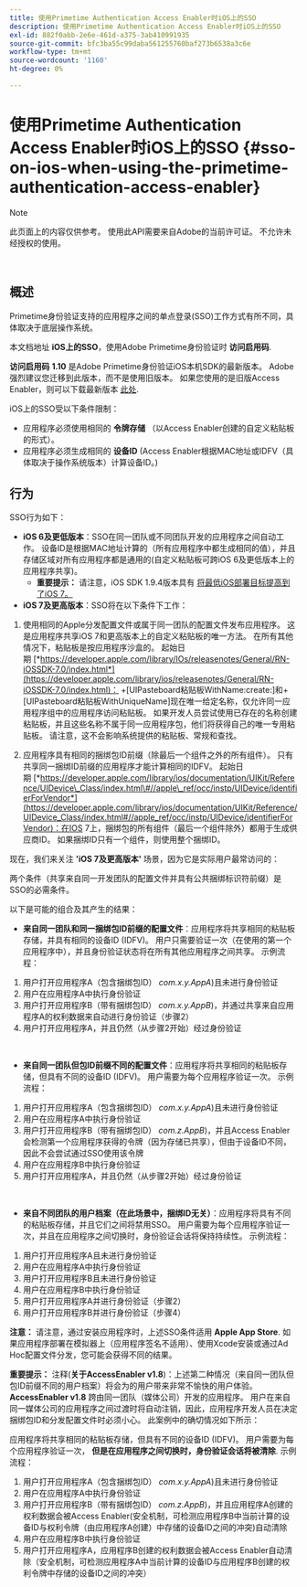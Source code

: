 ```yaml
---
title: 使用Primetime Authentication Access Enabler时iOS上的SSO
description: 使用Primetime Authentication Access Enabler时iOS上的SSO
exl-id: 882f0abb-2e6e-461d-a375-3ab410991935
source-git-commit: bfc3ba55c99daba561255760baf273b6538a3c6e
workflow-type: tm+mt
source-wordcount: '1160'
ht-degree: 0%

---
```


# 使用Primetime Authentication Access Enabler时iOS上的SSO {#sso-on-ios-when-using-the-primetime-authentication-access-enabler}

>[!NOTE]
>
>此页面上的内容仅供参考。 使用此API需要来自Adobe的当前许可证。 不允许未经授权的使用。

</br>

## 概述

Primetime身份验证支持的应用程序之间的单点登录(SSO)工作方式有所不同，具体取决于底层操作系统。

本文档地址 **iOS上的SSO**，使用Adobe Primetime身份验证时 **访问启用码**.

**访问启用码** **1.10** 是Adobe Primetime身份验证iOS本机SDK的最新版本。 Adobe强烈建议您迁移到此版本，而不是使用旧版本。 如果您使用的是旧版Access Enabler，则可以下载最新版本 [此处](https://tve.zendesk.com/hc/en-us/articles/204963209-iOS-Native-AccessEnabler-Library).

iOS上的SSO受以下条件限制：

- 应用程序必须使用相同的 **令牌存储** （以Access Enabler创建的自定义粘贴板的形式）。
- 应用程序必须生成相同的 **设备ID** (Access Enabler根据MAC地址或IDFV（具体取决于操作系统版本）计算设备ID。)

## 行为

SSO行为如下：

- **iOS 6及更低版本**：SSO在同一团队或不同团队开发的应用程序之间自动工作。 设备ID是根据MAC地址计算的（所有应用程序中都生成相同的值），并且存储区域对所有应用程序都是通用的(自定义粘贴板可跨iOS 6及更低版本上的应用程序共享)。
   - **重要提示：** 请注意，iOS SDK 1.9.4版本具有 [将最低iOS部署目标提高到了iOS 7。](https://tve.zendesk.com/hc/en-us/articles/204963209-iOS-Native-AccessEnabler-Library) 
- **iOS 7及更高版本**：SSO将在以下条件下工作：

1. 使用相同的Apple分发配置文件或属于同一团队的配置文件发布应用程序。 这是应用程序共享iOS 7和更高版本上的自定义粘贴板的唯一方法。 在所有其他情况下，粘贴板是按应用程序沙盒的。 起始日期 [*https://developer.apple.com/library/IOs/releasenotes/General/RN-iOSSDK-7.0/index.html*](https://developer.apple.com/library/ios/releasenotes/General/RN-iOSSDK-7.0/index.html)： \+\[UIPasteboard粘贴板WithName:create:\]和+\[UIPasteboard粘贴板WithUniqueName\]现在唯一给定名称，仅允许同一应用程序组中的应用程序访问粘贴板。 如果开发人员尝试使用已存在的名称创建粘贴板，并且这些名称不属于同一应用程序包，他们将获得自己的唯一专用粘贴板。 请注意，这不会影响系统提供的粘贴板、常规和查找。

1. 应用程序具有相同的捆绑包ID前缀（除最后一个组件之外的所有组件）。 只有共享同一捆绑ID前缀的应用程序才能计算相同的IDFV。 起始日期 [*https://developer.apple.com/library/ios/documentation/UIKit/Reference/UIDevice\_Class/index.html\#//apple\_ref/occ/instp/UIDevice/identifierForVendor*](https://developer.apple.com/library/ios/documentation/UIKit/Reference/UIDevice_Class/index.html#//apple_ref/occ/instp/UIDevice/identifierForVendor)：在IOS 7上，捆绑包的所有组件（最后一个组件除外）都用于生成供应商ID。 如果捆绑ID只有一个组件，则使用整个捆绑ID。

现在，我们来关注 **&#39;iOS 7及更高版本&#39;** 场景，因为它是实际用户最常访问的：

两个条件（共享来自同一开发团队的配置文件并具有公共捆绑标识符前缀）是SSO的必需条件。

以下是可能的组合及其产生的结果：

- **来自同一团队和同一捆绑包ID前缀的配置文件**：应用程序将共享相同的粘贴板存储，并具有相同的设备ID (IDFV)。 用户只需要验证一次（在使用的第一个应用程序中），并且身份验证状态将在所有其他应用程序之间共享。 示例流程：

1. 用户打开应用程序A（包含捆绑包ID） *com.x.y.AppA*)且未进行身份验证
1. 用户在应用程序A中执行身份验证
1. 用户打开应用程序B（带有捆绑包ID） *com.x.y.AppB*)，并通过共享来自应用程序A的权利数据来自动进行身份验证（步骤2）
1. 用户打开应用程序A，并且仍然（从步骤2开始）经过身份验证

 

- **来自同一团队但包ID前缀不同的配置文件**：应用程序将共享相同的粘贴板存储，但具有不同的设备ID (IDFV)。 用户需要为每个应用程序验证一次。 示例流程：

1. 用户打开应用程序A（包含捆绑包ID） *com.x.y.AppA*)且未进行身份验证
1. 用户在应用程序A中执行身份验证
1. 用户打开应用程序B（带有捆绑包ID） *com.z.AppB*)，并且Access Enabler会检测第一个应用程序获得的令牌（因为存储已共享），但由于设备ID不同，因此不会尝试通过SSO使用该令牌
1. 用户在应用程序B中执行身份验证
1. 用户打开应用程序A，并且仍然（从步骤2开始）经过身份验证

 

- **来自不同团队的用户档案（在此场景中，捆绑ID无关）**：应用程序将具有不同的粘贴板存储，并且它们之间将禁用SSO。 用户需要为每个应用程序验证一次，并且在应用程序之间切换时，身份验证会话将保持持续性。 示例流程：


1. 用户打开应用程序A且未进行身份验证
1. 用户在应用程序A中执行身份验证
1. 用户打开应用程序B且未进行身份验证
1. 用户在应用程序B中执行身份验证
1. 用户打开应用程序A并进行身份验证（步骤2）
1. 用户打开应用程序B并进行身份验证（步骤4）

**注意：** 请注意，通过安装应用程序时，上述SSO条件适用 **Apple App Store**. 如果应用程序部署在模拟器上（应用程序签名不适用）、使用Xcode安装或通过Ad Hoc配置文件分发，您可能会获得不同的结果。

**重要提示：** 注释(**关于AccessEnabler v1.8**)：上述第二种情况（来自同一团队但包ID前缀不同的用户档案）将会为的用户带来非常不愉快的用户体验。 **AccessEnabler v1.8** 跨由同一团队（媒体公司）开发的应用程序。 用户在来自同一媒体公司的应用程序之间过渡时将自动注销，因此，应用程序开发人员在决定捆绑包ID和分发配置文件时必须小心。 此案例中的确切情况如下所示：

应用程序将共享相同的粘贴板存储，但具有不同的设备ID (IDFV)。 用户需要为每个应用程序验证一次， **但是在应用程序之间切换时，身份验证会话将被清除**. 示例流程：

1. 用户打开应用程序A（包含捆绑包ID） *com.x.y.AppA*)且未进行身份验证
1. 用户在应用程序A中执行身份验证
1. 用户打开应用程序B（带有捆绑包ID） *com.z.AppB*)，并且应用程序A创建的权利数据会被Access Enabler(安全机制，可检测应用程序B中当前计算的设备ID与权利令牌（由应用程序A创建）中存储的设备ID之间的冲突)自动清除
1. 用户在应用程序B中执行身份验证
1. 用户打开应用程序A，应用程序B创建的权利数据会被Access Enabler自动清除（安全机制，可检测应用程序A中当前计算的设备ID与应用程序B创建的权利令牌中存储的设备ID之间的冲突）

